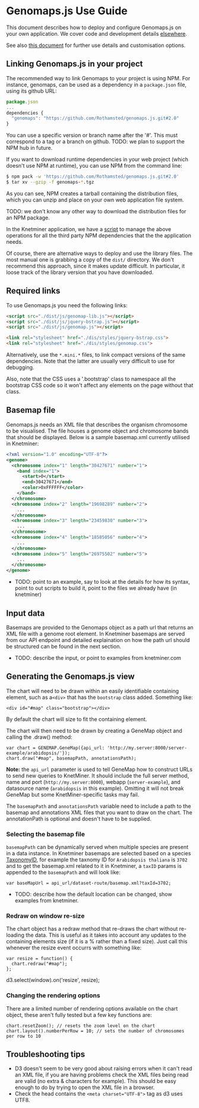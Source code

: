 # Genomaps.js Use Guide

This document describes how to deploy and configure Genomaps.js on your own application. We cover code and development details [elsewhere](DevGuide.md).

See also [this document](customisation.md) for further use details and customisation options.

## Linking Genomaps.js in your project

The recommended way to link Genomaps to your project is using NPM. For instance, genomaps, can be used as a dependency in a `package.json` file, using its github URL:

```javascript
package.json
...
dependencies {
  "genomaps": "https://github.com/Rothamsted/genomaps.js.git#2.0"
}
```

You can use a specific version or branch name after the '#'. This must correspond to a tag or a branch on github. TODO: we plan to support the NPM hub in future.

If you want to download runtime dependencies in your web project (which doesn't use NPM at runtime), you can use NPM from the command line:
 
```bash
$ npm pack -w 'https://github.com/Rothamsted/genomaps.js.git#2.0'
$ tar xv --gzip -f genomaps-*.tgz
```

As you can see, NPM creates a tarball containing the distribution files, which you can unzip and place on your own web application file system.  

TODO: we don't know any other way to download the distribution files for an NPM package.  

In the Knetminer application, we have a [script][L.20] to manage the above operations for all the third party NPM dependencies that the the application needs.  

[L.20]: https://github.com/Rothamsted/knetminer/blob/master/client-base/update-js.sh

Of course, there are alternative ways to deploy and use the library files. The most manual one is grabbing a copy of the `dist/` directory. We don't recommend this approach, since it makes update difficult. In particular, it loose track of the library version that you have downloaded.

## Required links

To use Genomaps.js you need the following links:

```html
<script src="./dist/js/genomap-lib.js"></script>
<script src="./dist/js/jquery-bstrap.js"></script>
<script src="./dist/js/genomap.js"></script>

<link rel="stylesheet" href="./dis/styles/jquery-bstrap.css">
<link rel="stylesheet" href="./dis/styles/genomap.css">
```

Alternatively, use the `*.mini.*` files, to link compact versions of the same dependencies. Note that the latter are usually very difficult to use for debugging.  

Also, note that the CSS uses a '.bootstrap' class to namespace all the bootstrap CSS code so it won't affect any elements on the page without that class.  

## Basemap file

Genomaps.js needs an XML file that describes the organism chromosome to be visualised. The file houses a genome object and chromosome bands that should be displayed. Below is a sample basemap.xml currently utilised in Knetminer:

```xml
<?xml version="1.0" encoding="UTF-8"?>
<genome>
  <chromosome index="1" length="30427671" number="1">
    <band index="1">
      <start>0</start>
      <end>30427671</end>
      <color>0xFFFFFF</color>
    </band>
  </chromosome>
  <chromosome index="2" length="19698289" number="2">
  	...
  </chromosome>
  <chromosome index="3" length="23459830" number="3">
    ...
  </chromosome>
  <chromosome index="4" length="18585056" number="4">
    ...
  </chromosome>
  <chromosome index="5" length="26975502" number="5">
    ...
  </chromosome>
</genome>
```

* TODO: point to an example, say to look at the details for how its syntax, point to out scripts to build it, point to the files we already have (in knetminer)

## Input data

Basemaps are provided to the Genomaps object as a path url that returns an XML file with a genome root element. In Knetminer basemaps are served from our API endpoint and detailed explaination on how the path url should be structured can be found in the next section.

* TODO: describe the input, or point to examples from knetminer.com


## Generating the Genomaps.js view

The chart will need to be drawn within an easily identifiable containing element, such as a`<div>` that has the `bootstrap` class added. Something like:

	<div id="#map" class="bootstrap"></div>

By default the chart will size to fit the containing element.

The chart will then need to be drawn by creating a GeneMap object and calling the .draw() method:

	var chart = GENEMAP.GeneMap({api_url: 'http://my.server:8000/server-example/arabidopsis/'});
	chart.draw("#map", basemapPath, annotationsPath);

**Note:** the `api_url` parameter is used to tell GeneMap how to construct URLs to send new queries to KnetMiner. It should include the full server method, name and port (`http://my.server:8000`), webapp (`server-example`), and datasource name (`arabidopsis` in this example). Omitting it will not break GeneMap but some KnetMiner-specific tasks may fail.

The `basemapPath` and `annotationsPath` variable need to include a path to the basemap and annotations XML files that you want to draw on the chart. The annotationPath is optional and doesn't have to be supplied.

### Selecting the basemap file

`basemapPath` can be dynamically served when multiple species are present in a data instance. In Knetminer basemaps are selected based on a species [TaxonomyID][L.21], for example the taxnomy ID for `Arabidopsis thaliana` is `3702` and to get the basemap.xml related to it in Knetminer, a `taxID` params is appended to the `basemapPath` and will look like:
	
	var baseMapUrl = api_url/dataset-route/basemap.xml?taxId=3702;

[L.21]: https://www.ncbi.nlm.nih.gov/taxonomy/?term=3702

* TODO: describe how the default location can be changed, show examples from knetminer.

### Redraw on window re-size

The chart object has a redraw method that re-draws the chart without re-loading the data. This is useful as it takes into account any updates to the containing elements size (if it is a % rather than a fixed size). Just call  this whenever the resize event occurrs with something like:

	var resize = function() {
	  chart.redraw("#map");
	};

  d3.select(window).on('resize', resize);

### Changing the rendering options

There are a limited number of rendering options available on the chart object, these aren't fully tested but a few key functions are:

	chart.resetZoom(); // resets the zoom level on the chart
	chart.layout().numberPerRow = 10; // sets the number of chromosomes per row to 10

## Troubleshooting tips

 - D3 doesn't seem to be very good about raising errors when it can't read an XML file, if you are having problems check the XML files being read are valid (no extra & characters for example). This should be easy enough to do by trying to open the XML file in a browser.
 - Check the head contains the `<meta charset="UTF-8">` tag as d3 uses UTF8.
 
 